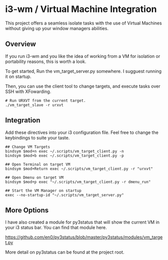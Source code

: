 # i3-wm / Virtual Machine Integration
This project offers a seamless isolate tasks with the use of Virtual Machines
without giving up your window managers abilities.

## Overview
If you run i3-wm and you like the idea of working from a VM for isolation or
portability reasons, this is worth a look.

To get started, Run the vm_target_server.py somewhere. I sugguest running it on
startup.

Then, you can use the client tool to change targets, and execute tasks over
SSH with XFowarding.

```
# Run URXVT from the current target.
./vm_target_slave -r urxvt
```

## Integration
Add these directives into your i3 configuration file. Feel free to change the
keybindings to suite your taste.

```
## Change VM Targets
bindsym $mod+n exec ~/.scripts/vm_target_client.py -n
bindsym $mod+b exec ~/.scripts/vm_target_client.py -p

## Open Terminal on target VM
bindsym $mod+Return exec ~/.scripts/vm_target_client.py -r "urxvt"

## Open Dmenu on target VM
bindsym $mod+p exec "~/.scripts/vm_target_client.py -r dmenu_run"

## Start the VM Manager on startup
exec --no-startup-id "~/.scripts/vm_target_server.py"
```

## More Options
I have also created a module for py3status that will show the current VM in
your i3 status bar. You can find that module here.

https://github.com/en0/py3status/blob/master/py3status/modules/vm_target.py

More detail on py3status can be found at the project root.
